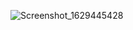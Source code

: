 ![Screenshot_1629445428](https://user-images.githubusercontent.com/73904502/130199980-c750ee28-0132-4e26-b212-e5233c50e29c.png)
